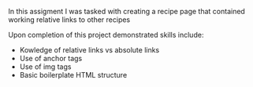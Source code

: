 In this assigment I was tasked with creating a recipe page that contained working relative links to other recipes

Upon completion of this project demonstrated skills include:
  - Kowledge of relative links vs absolute links
  - Use of anchor tags
  - Use of img tags
  - Basic boilerplate HTML structure
